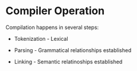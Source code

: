 Compiler Operation
======

Compilation happens in several steps:

* Tokenization - Lexical

* Parsing - Grammatical relationships established

* Linking - Semantic relatinoships established

